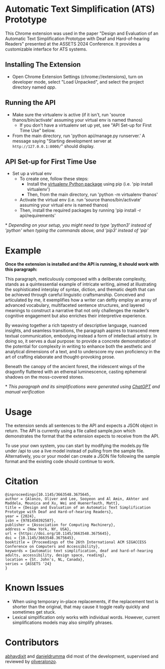 # Automatic Text Simplification (ATS) Prototype

This Chrome extension was used in the paper "Design and Evaluation of an Automatic Text Simplification Prototype with Deaf and Hard-of-hearing Readers" presented at the ASSETS 2024 Conference. It provides a customizable interface for ATS systems.

## Installing The Extension
- Open Chrome Extension Settings (chrome://extensions), turn on developer mode, select "Load Unpacked", and select the project directory named *app*.

## Running the API
- Make sure the virtualenv is active (if it isn't, run 'source thanos/bin/activate' assuming your virtual env is named thanos)
  - If you don't have a virtualenv set up yet, see "API Set-up for First Time Use" below.
- From the main directory, run 'python api/manage.py runserver.' A message saying "Starting development server at `http://127.0.0.1:8000/`" should display.


## API Set-up for First Time Use
- Set up a virtual env
  - To create one, follow these steps:
    - Install the [virtualenv Python package](https://pypi.org/project/virtualenv/) using pip (i.e. 'pip install virtualenv')
	- Then, from the main directory, run 'python -m virtualenv thanos'
  - Activate the virtual env (i.e. run 'source thanos/bin/activate' assuming your virtual env is named thanos)
  - Then, install the required packages by running 'pip install -r api/requirements'

\* *Depending on your setup, you might need to type 'python3' instead of 'python' when typing the commands above, and 'pip3' instead of 'pip'*

# Example

**Once the extension is installed and the API is running, it should work with this paragraph:**

This paragraph, meticulously composed with a deliberate complexity, stands as a quintessential example of intricate writing, aimed at illustrating the sophisticated interplay of syntax, diction, and thematic depth that can be achieved through careful linguistic craftsmanship. Conceived and articulated by me, it exemplifies how a writer can deftly employ an array of advanced vocabulary, multifaceted sentence structures, and layered meanings to construct a narrative that not only challenges the reader's cognitive engagement but also enriches their interpretive experience. 

By weaving together a rich tapestry of descriptive language, nuanced insights, and seamless transitions, the paragraph aspires to transcend mere textual communication, embodying instead a form of intellectual artistry. In doing so, it serves a dual purpose: to provide a concrete demonstration of the potential for complexity in writing to enhance both the aesthetic and analytical dimensions of a text, and to underscore my own proficiency in the art of crafting elaborate and thought-provoking prose.

Beneath the canopy of the ancient forest, the iridescent wings of the dragonfly fluttered with an ethereal luminescence, casting ephemeral shadows on the moss-covered stones.

\* *This paragraph and its simplifications were generated using [ChatGPT](https://chatgpt.com) and manual verification*

# Usage

The extension sends all sentences to the API and expects a JSON object in return. The API is currently using a file called sample.json which demonstrates the format that the extension expects to receive from the API. 

To use your own system, you can start by modifying the models.py file under /api to use a live model instead of pulling from the sample file. Alternatively, you or your model can create a JSON file following the sample format and the existing code should continue to work.

# Citation

```
@inproceedings{10.1145/3663548.3675645,
author = {Alonzo, Oliver and Lee, Sooyeon and Al Amin, Akhter and Maddela, Mounica and Xu, Wei and Huenerfauth, Matt},
title = {Design and Evaluation of an Automatic Text Simplification Prototype with Deaf and Hard-of-hearing Readers},
year = {2024},
isbn = {9781450392587},
publisher = {Association for Computing Machinery},
address = {New York, NY, USA},
url = {https://doi.org/10.1145/3663548.3675645},
doi = {10.1145/3663548.3675645},
booktitle = {Proceedings of the 26th International ACM SIGACCESS Conference on Computers and Accessibility},
keywords = {automatic text simplification, deaf and hard-of-hearing adults, accessibility, design space, reading},
location = {St. John's, NL, Canada},
series = {ASSETS '24}
}
```

# Known Issues

- When using temporary in-place replacements, if the replacement text is shorter than the original, that may cause it toggle really quickly and sometimes get stuck.
- Lexical simplification only works with individual words. However, current simplifications models may also simplify phrases.

# Contributors

[abhaydixit](https://github.com/abhaydixit) and [danieldrumma](https://github.com/danieldrumma) did most of the development, supervised and reviewed by [oliveralonzo](https://github.com/oliveralonzo).
